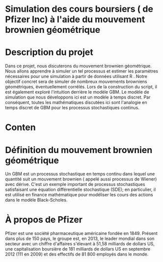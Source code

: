 # Simulation des cours boursiers ( de Pfizer Inc)  à l'aide du mouvement brownien géométrique

# Description du projet
Dans ce projet, nous discuterons du mouvement brownien géométrique. Nous allons apprendre à simuler un tel processus et estimer les paramètres nécessaires  pour une simulation à partir de données utilisant R . Notre objectif concret sera de simuler de nombreux mouvements browniens géométriques, éventuellement corrélés. Lors de la construction du script, il est également exploré l'intuition derrière le modèle GBM. Le modèle de simulation que nous développons ici est un modèle à temps discret. Par conséquent, toutes les mathématiques discutées ici sont l'analogie en temps discret de GBM pour les processus stochastiques continus.

# Conten

# Définition du mouvement brownien géométrique
Un GBM est un processus stochastique en temps continu dans lequel une quantité suit un mouvement brownien ( appelé aussi  processus de Wiener) avec dérive. C'est un exemple important de processus stochastiques satisfaisant une équation différentielle stochastique (SDE); en particulier, il est utilisé en finance mathématique pour modéliser les cours des actions dans le modèle Black-Scholes.

# À propos de Pfizer 
Pfizer est une société pharmaceutique américaine fondée en 1849.
Présent dans plus de 150 pays, le groupe est, en 2013, le leader mondial dans son secteur avec un chiffre d'affaires s'élevant à 51,58 milliards de dollars US, une capitalisation boursière de 181 milliards de dollars US en septembre 2012 (111 en 2009) et des effectifs de 81 800 employés dans le monde.

